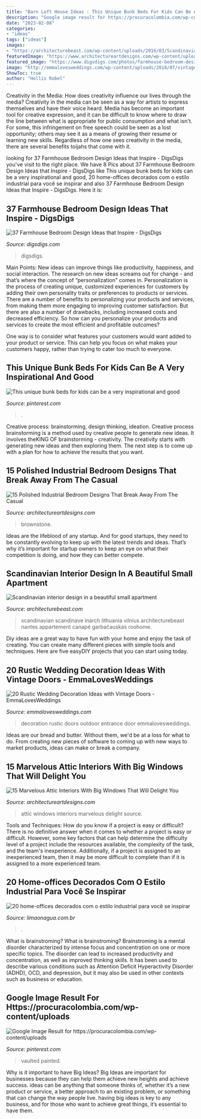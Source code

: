 ```yaml
---
title: "Barn Loft House Ideas : This Unique Bunk Beds For Kids Can Be A Very Inspirational And Good"
description: "Google image result for https://procuracolombia.com/wp-content/uploads"
date: "2023-02-08"
categories:
- "ideas"
tags: ["ideas"]
images:
- "https://architecturebeast.com/wp-content/uploads/2016/03/Scandinavian-interior-design-in-a-beautiful-small-apartment-featured-on-Architecture-Beast-9.jpg"
featuredImage: "https://www.architectureartdesigns.com/wp-content/uploads/2015/01/15-Polished-Industrial-Bedroom-Designs-That-Break-Away-From-The-Casual-3.jpg"
featured_image: "https://www.digsdigs.com/photos/farmhouse-bedroom-design-ideas-that-inspire-26-554x788.jpg"
image: "http://emmalovesweddings.com/wp-content/uploads/2018/07/vintage-outdoor-wedding-entrance-decoration-ideas-with-old-door.jpg"
ShowToc: true
author: "Hollis Robel"
---
```



Creativity in the Media: How does creativity influence our lives through the media?
Creativity in the media can be seen as a way for artists to express themselves and have their voice heard. Media has become an important tool for creative expression, and it can be difficult to know where to draw the line between what is appropriate for public consumption and what isn't. For some, this infringement on free speech could be seen as a lost opportunity; others may see it as a means of growing their resume or learning new skills. Regardless of how one sees creativity in the media, there are several benefits toijahs that come with it.

	

		
looking for 37 Farmhouse Bedroom Design Ideas that Inspire - DigsDigs you've visit to the right place. We have 8 Pics about 37 Farmhouse Bedroom Design Ideas that Inspire - DigsDigs like This unique bunk beds for kids can be a very inspirational and good, 20 home-offices decorados com o estilo industrial para você se inspirar and also 37 Farmhouse Bedroom Design Ideas that Inspire - DigsDigs. Here it is:
		
    
## 37 Farmhouse Bedroom Design Ideas That Inspire - DigsDigs

<img loading=lazy src="https://www.digsdigs.com/photos/farmhouse-bedroom-design-ideas-that-inspire-26-554x788.jpg" onerror="this.onerror=null;this.src='https://tse1.mm.bing.net/th?id=OIP.-Ipzi09bsSqZUpoPBXzTogHaKi&amp;pid=15.1';" alt="37 Farmhouse Bedroom Design Ideas that Inspire - DigsDigs">

_Source: digsdigs.com_

>digsdigs. 

	

Main Points: New ideas can improve things like productivity, happiness, and social interaction.
The research on new ideas screams out for change - and that’s where the concept of “personalization” comes in. Personalization is the process of creating unique, customized experiences for customers by adding their own personality traits or preferences to products or services.
There are a number of benefits to personalizing your products and services, from making them more engaging to improving customer satisfaction. But there are also a number of drawbacks, including increased costs and decreased efficiency. So how can you personalize your products and services to create the most efficient and profitable outcomes?

One way is to consider what features your customers would want added to your product or service. This can help you focus on what makes your customers happy, rather than trying to cater too much to everyone.

    
## This Unique Bunk Beds For Kids Can Be A Very Inspirational And Good

<img loading=lazy src="https://i.pinimg.com/736x/b0/f2/30/b0f2306164401c79384e6cff8d20b883.jpg" onerror="this.onerror=null;this.src='https://tse1.mm.bing.net/th?id=OIP.x7Al-5a6H0IQWw0b-WuRkgHaLG&amp;pid=15.1';" alt="This unique bunk beds for kids can be a very inspirational and good">

_Source: pinterest.com_

>. 

	

Creative process: brainstorming, design thinking, ideation.
Creative process brainstorming is a method used by creative people to generate new ideas. It involves theKING OF brainstorming - creativity. The creativity starts with generating new ideas and then exploring them. The next step is to come up with a plan for how to achieve the results that you want.

    
## 15 Polished Industrial Bedroom Designs That Break Away From The Casual

<img loading=lazy src="https://www.architectureartdesigns.com/wp-content/uploads/2015/01/15-Polished-Industrial-Bedroom-Designs-That-Break-Away-From-The-Casual-3.jpg" onerror="this.onerror=null;this.src='https://tse2.mm.bing.net/th?id=OIP.dKJCH3bZeEsz_0onMUwQ9QHaE8&amp;pid=15.1';" alt="15 Polished Industrial Bedroom Designs That Break Away From The Casual">

_Source: architectureartdesigns.com_

>brownstone. 

	

Ideas are the lifeblood of any startup. And for good startups, they need to be constantly evolving to keep up with the latest trends and ideas. That’s why it’s important for startup owners to keep an eye on what their competition is doing, and how they can better compete.

    
## Scandinavian Interior Design In A Beautiful Small Apartment

<img loading=lazy src="https://architecturebeast.com/wp-content/uploads/2016/03/Scandinavian-interior-design-in-a-beautiful-small-apartment-featured-on-Architecture-Beast-9.jpg" onerror="this.onerror=null;this.src='https://tse4.mm.bing.net/th?id=OIP.xsok_eVcPvsEHd5QnvGYQgHaLH&amp;pid=15.1';" alt="Scandinavian interior design in a beautiful small apartment">

_Source: architecturebeast.com_

>scandinavian scandinave inarch lithuania vilnius architecturebeast nantes appartement canapé garbačauskas roohome. 

	

Diy ideas are a great way to have fun with your home and enjoy the task of creating. You can create many different pieces with simple tools and techniques. Here are five easyDIY projects that you can start using today.

    
## 20 Rustic Wedding Decoration Ideas With Vintage Doors - EmmaLovesWeddings

<img loading=lazy src="http://emmalovesweddings.com/wp-content/uploads/2018/07/vintage-outdoor-wedding-entrance-decoration-ideas-with-old-door.jpg" onerror="this.onerror=null;this.src='https://tse2.mm.bing.net/th?id=OIP.ZVQUZ4VnZKzjUQqd0BwREQHaLH&amp;pid=15.1';" alt="20 Rustic Wedding Decoration Ideas with Vintage Doors - EmmaLovesWeddings">

_Source: emmalovesweddings.com_

>decoration rustic doors outdoor entrance door emmalovesweddings. 

	

Ideas are our bread and butter. Without them, we'd be at a loss for what to do. From creating new pieces of software to coming up with new ways to market products, ideas can make or break a company.

    
## 15 Marvelous Attic Interiors With Big Windows That Will Delight You

<img loading=lazy src="https://www.architectureartdesigns.com/wp-content/uploads/2017/03/8-24.jpg" onerror="this.onerror=null;this.src='https://tse1.mm.bing.net/th?id=OIP.UlLZeEDZAYvICXc9qw8k8QAAAA&amp;pid=15.1';" alt="15 Marvelous Attic Interiors With Big Windows That Will Delight You">

_Source: architectureartdesigns.com_

>attic windows interiors marvelous delight source. 

	

Tools and Techniques: How do you know if a project is easy or difficult?
There is no definitive answer when it comes to whether a project is easy or difficult. However, some key factors that can help determine the difficulty level of a project include the resources available, the complexity of the task, and the team's inexperience. Additionally, if a project is assigned to an inexperienced team, then it may be more difficult to complete than if it is assigned to a more experienced team.

    
## 20 Home-offices Decorados Com O Estilo Industrial Para Você Se Inspirar

<img loading=lazy src="https://www.limaonagua.com.br/wp-content/uploads/2017/10/16-home-office-industrial-moderno.jpg" onerror="this.onerror=null;this.src='https://tse3.mm.bing.net/th?id=OIP.hfsSS2qmAjIIvgmQ3WQb9AHaKy&amp;pid=15.1';" alt="20 home-offices decorados com o estilo industrial para você se inspirar">

_Source: limaonagua.com.br_

>. 

	

What is brainstroming?
What is brainstroming? Brainstroming is a mental disorder characterized by intense focus and concentration on one or more specific topics. The disorder can lead to increased productivity and concentration, as well as improved thinking skills. It has been used to describe various conditions such as Attention Deficit Hyperactivity Disorder (ADHD), OCD, and depression, but it may also be used in other contexts such as business or education.

    
## Google Image Result For Https://procuracolombia.com/wp-content/uploads

<img loading=lazy src="https://i.pinimg.com/736x/23/10/43/231043e6cedad9f933fcc2623f12b886.jpg" onerror="this.onerror=null;this.src='https://tse4.mm.bing.net/th?id=OIP.36pxG7LYDiV1jy9ysMDlKAHaLH&amp;pid=15.1';" alt="Google Image Result for https://procuracolombia.com/wp-content/uploads">

_Source: pinterest.com_

>vaulted painted. 

	

Why is it important to have Big Ideas?
Big Ideas are important for businesses because they can help them achieve new heights and achieve success. ideas can be anything that someone thinks of, whether it’s a new product or service, a better approach to an existing problem, or something that can change the way people live. having big ideas is key to any business, and for those who want to achieve great things, it’s essential to have them.

